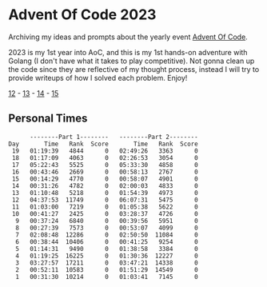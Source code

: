 # Advent Of Code 2023

Archiving my ideas and prompts about the yearly event [Advent Of Code](https://adventofcode.com/).

2023 is my 1st year into AoC, and this is my 1st hands-on adventure with Golang (I don't have what it takes to play competitive). Not gonna clean up the code since they are reflective of my thought process, instead I will try to provide writeups of how I solved each problem. Enjoy!

[12](#writeup/12.md) - [13](#writeup/13.md) - [14](#writeup/14.md) - [15](#writeup/15.md)

## Personal Times

```
      --------Part 1--------   --------Part 2--------
Day       Time   Rank  Score       Time   Rank  Score
 19   01:19:39   4844      0   02:49:26   3363      0
 18   01:17:09   4063      0   02:26:53   3054      0
 17   05:22:43   5525      0   05:33:30   4858      0
 16   00:43:46   2669      0   00:58:13   2767      0
 15   00:14:29   4770      0   00:58:07   4901      0
 14   00:31:26   4782      0   02:00:03   4833      0
 13   01:10:48   5218      0   01:54:39   4973      0
 12   04:37:53  11749      0   06:07:31   5475      0
 11   01:03:00   7219      0   01:05:38   5622      0
 10   00:41:27   2425      0   03:28:37   4726      0
  9   00:37:24   6840      0   00:39:56   5951      0
  8   00:27:39   7573      0   00:53:07   4099      0
  7   02:08:48  12286      0   02:50:50  11084      0
  6   00:38:44  10406      0   00:41:25   9254      0
  5   01:14:31   9490      0   01:38:58   3384      0
  4   01:19:25  16225      0   01:30:36  12227      0
  3   03:27:57  17211      0   03:47:21  14338      0
  2   00:52:11  10583      0   01:51:29  14549      0
  1   00:31:30  10214      0   01:03:41   7145      0
```
